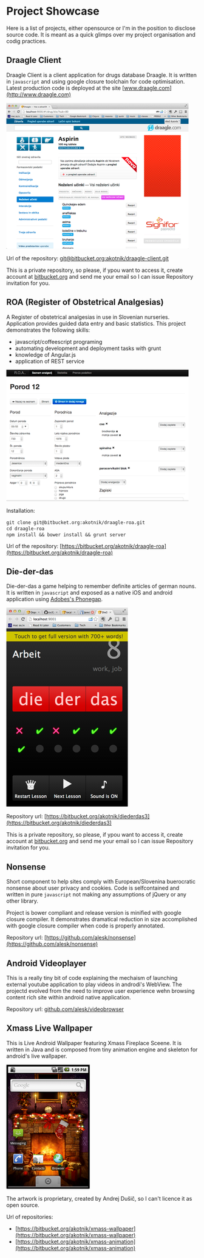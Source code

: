 # Project Showcase

Here is a list of projects, either opensource or I'm in the position to disclose source code.
It is meant as a quick glimps over my project organisation and codig practices.

## Draagle Client

Draagle Client is a client application for drugs database Draagle. It is written in `javascript`
and using google closure toolchain for code optimisation. Latest production code is deployed at
the site [www.draagle.com](http://www.draagle.com)

![draagle-client](img/draagle-client.png)

Url of the repository: [git@bitbucket.org:akotnik/draagle-client.git](git@bitbucket.org:akotnik/draagle-client.git)

This is a private repository, so please, if ypou want to access it, create account at [bitbucket.org](http:/www.bitbucket.org)
and send me your email so I can issue Repository invitation for you.

## ROA (Register of Obstetrical Analgesias)

A Register of obstetrical analgesias in use in Slovenian nurseries.
Application provides guided data entry and basic statistics. This project
demonstrates the following skills:

  - javascript/coffeescript programing
  - automating development and deployment tasks with grunt
  - knowledge of Angular.js
  - application of REST service

![roa](img/roa.png)

Installation:

    git clone git@bitbucket.org:akotnik/draagle-roa.git
    cd draagle-roa
    npm install && bower install && grunt server

Url of the repository: [https://bitbucket.org/akotnik/draagle-roa](https://bitbucket.org/akotnik/draagle-roa)

## Die-der-das

Die-der-das a game helping to remember definite articles of german nouns. It is written in `javascript` and exposed as a native
iOS and android application using [Adobes's Phonegap](http://phonegap.com/).

![Die-der-das](img/diederdas.png)

Repository url: [https://bitbucket.org/akotnik/diederdas3](https://bitbucket.org/akotnik/diederdas3)

This is a private repository, so please, if ypou want to access it, create account at [bitbucket.org](http:/www.bitbucket.org)
and send me your email so I can issue Repository invitation for you.

## Nonsense

Short component to help sites comply with European/Slovenina buerocratic nonsense about user privacy and cookies. Code
is selfcontained and written in pure `javascript` not making any assumptions of jQuery or any other library.

Project is bower compliant and release version is minified with google closure compiler. It demonstrates
dramatical reduction in size accomplished with google closure compiler when
code is properly annotated.

Repository url: [https://github.com/alesk/nonsense](https://github.com/alesk/nonsense)

## Android Videoplayer

This is a really tiny bit of code explaining the mechaism of launching external youtube application to play videos in
androdi's WebView. The projectd evolved from the need to improve user experience wehn browsing content rich site within
android native application.

Repository url: [github.com/alesk/videobrowser](https://github.com/alesk/videobrowser)

## Xmass Live Wallpaper

This is Live Android Wallpaper featuring Xmass Fireplace Sceene. It is written in Java and is composed from tiny animation
engine and skeleton for android's live wallpaper.

![Xmass Live Wallpaper](img/xmass-wallpaper.png)

The artwork is proprietary, created by Andrej Dušič, so I can't licence it as open source. 

Url of repositories: 

  - [https://bitbucket.org/akotnik/xmass-wallpaper](https://bitbucket.org/akotnik/xmass-wallpaper)
  - [https://bitbucket.org/akotnik/xmass-animation](https://bitbucket.org/akotnik/xmass-animation)
